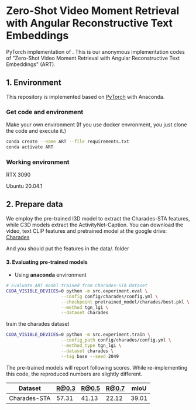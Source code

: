 Zero-Shot Video Moment Retrieval with Angular Reconstructive Text Embeddings
=====
PyTorch implementation of .
This is our anonymous implementation codes of "Zero-Shot Video Moment Retrieval with Angular Reconstructive Text Embeddings" (ART).
## 1. Environment
This repository is implemented based on [PyTorch](http://pytorch.org/) with Anaconda.</br>

### Get code and environment
Make your own environment (If you use docker envronment, you just clone the code and execute it.)
```bash
conda create --name ART --file requirements.txt
conda activate ART
```

### Working environment
RTX 3090

Ubuntu 20.04.1

## 2. Prepare data
We employ the pre-trained I3D model to extract the Charades-STA features, while C3D models extract the ActivityNet-Caption.
You can download the video, text CLIP features and pretrained model at the google drive:
[Charades](https://drive.google.com/drive/folders/1bJuOrB3sWhQNyAm4GhzI9SQPxs0-wkNT)

And you should put the features in the data/. folder

#### 3. Evaluating pre-trained models
* Using **anaconda** environment
```bash
# Evaluate ART model trained from Charades-STA Dataset
CUDA_VISIBLE_DEVICES=0 python -m src.experiment.eval \
                     --config config/charades/config.yml \
                     --checkpoint pretrained_model/charades/best.pkl \
                     --method tgn_lgi \
                     --dataset charades
```

train the charades dataset

```bash
CUDA_VISIBLE_DEVICES=0 python -m src.experiment.train \
                     --config_path config/charades/config.yml \
                     --method_type tgn_lgi \
                     --dataset charades \
                     --tag base --seed 2049
```

The pre-trained models will report following scores.
While re-implementing this code, the reproduced numbers are slightly different.


Dataset              | R@0.3 | R@0.5 | R@0.7 | mIoU
-------------------- | ------| ------| ------| ------
Charades-STA         | 57.31 | 41.13 | 22.12 | 39.01
